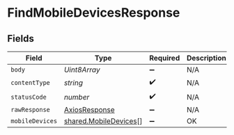 # FindMobileDevicesResponse


## Fields

| Field                                                          | Type                                                           | Required                                                       | Description                                                    |
| -------------------------------------------------------------- | -------------------------------------------------------------- | -------------------------------------------------------------- | -------------------------------------------------------------- |
| `body`                                                         | *Uint8Array*                                                   | :heavy_minus_sign:                                             | N/A                                                            |
| `contentType`                                                  | *string*                                                       | :heavy_check_mark:                                             | N/A                                                            |
| `statusCode`                                                   | *number*                                                       | :heavy_check_mark:                                             | N/A                                                            |
| `rawResponse`                                                  | [AxiosResponse](https://axios-http.com/docs/res_schema)        | :heavy_minus_sign:                                             | N/A                                                            |
| `mobileDevices`                                                | [shared.MobileDevices](../../models/shared/mobiledevices.md)[] | :heavy_minus_sign:                                             | OK                                                             |